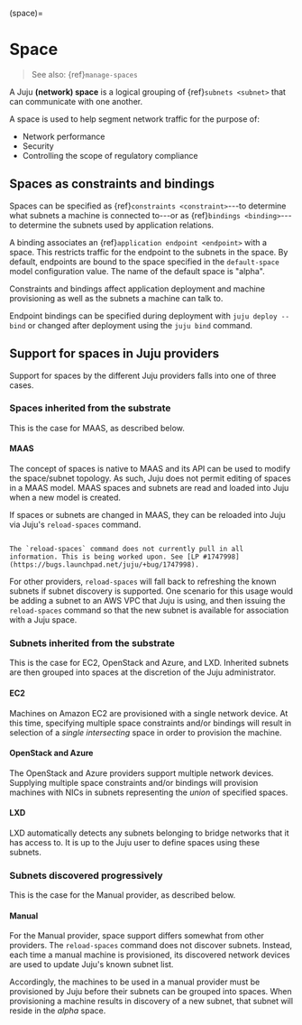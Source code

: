(space)=
# Space

> See also: {ref}`manage-spaces`


A Juju **(network) space** is a logical grouping of {ref}`subnets <subnet>` that can communicate with one another.

A space is used to help segment network traffic for the purpose of:
* Network performance
* Security
* Controlling the scope of regulatory compliance


## Spaces as constraints and bindings

Spaces can be specified as {ref}`constraints <constraint>`---to determine what subnets a machine is connected to---or as {ref}`bindings <binding>`---to determine the subnets used by application relations. 

A binding associates an {ref}`application endpoint <endpoint>` with a space. This restricts traffic for the endpoint to the subnets in the space. By default, endpoints are bound to the space specified in the `default-space` model configuration value. The name of the default space is "alpha".


Constraints and bindings affect application deployment and machine provisioning as well as the subnets a machine can talk to.


Endpoint bindings can be specified during deployment with `juju deploy --bind` or changed after deployment using the `juju bind` command.

## Support for spaces in Juju providers


Support for spaces by the different Juju providers falls into one of three cases.

<!-- Joe says: There are 3 situations: (1) Spaces inherited from the substrate (MAAS). (2) Subnets inherited from the substrate, to be grouped at the discretion of the Juju administrator (LXD, OpenStack, AWS). (3) Subnets are only discovered as machines are added (Manual). -->

### Spaces inherited from the substrate


This is the case for MAAS, as described below.

#### MAAS
 
The concept of spaces is native to MAAS and its API can be used to modify the space/subnet topology. As such, Juju does not permit editing of spaces in a MAAS model. MAAS spaces and subnets are read and loaded into Juju when a new model is created.

If spaces or subnets are changed in MAAS, they can be reloaded into Juju via Juju's `reload-spaces` command.

```{important}

The `reload-spaces` command does not currently pull in all information. This is being worked upon. See [LP #1747998](https://bugs.launchpad.net/juju/+bug/1747998).

```

For other providers, `reload-spaces` will fall back to refreshing the known subnets if subnet discovery is supported. One scenario for this usage would be adding a subnet to an AWS VPC that Juju is using, and then issuing the `reload-spaces` command so that the new subnet is available for association with a Juju space.

### Subnets inherited from the substrate

This is the case for EC2, OpenStack and Azure, and LXD. Inherited subnets are then grouped into spaces at the discretion of the Juju administrator. 

#### EC2
 
Machines on Amazon EC2 are provisioned with a single network device. At this time, specifying multiple space constraints and/or bindings will result in selection of a *single intersecting* space in order to provision the machine.

#### OpenStack and Azure

The OpenStack and Azure providers support multiple network devices. Supplying multiple space constraints and/or bindings will provision machines with NICs in subnets representing the *union* of specified spaces.

#### LXD

LXD automatically detects any subnets belonging to bridge networks that it has access to. It is up to the Juju user to define spaces using these subnets.

### Subnets discovered progressively

This is the case for the Manual provider, as described below.

#### Manual

For the Manual provider, space support differs somewhat from other providers. The `reload-spaces` command does not discover subnets. Instead, each time a manual machine is provisioned, its discovered network devices are used to update Juju's known subnet list.

Accordingly, the machines to be used in a manual provider must be provisioned by Juju before their subnets can be grouped into spaces. When provisioning a machine results in discovery of a new subnet, that subnet will reside in the _alpha_ space.

 
<!--(2) Subnets inherited from the substrate, to be grouped at the discretion of the Juju administrator. -->

<!--FROM https://discourse.charmhub.io/t/network-spaces-and-lxd/6325/3?u=tmihoc
Spaces are supported on LXD insofar as LXD can provision on subnets that you carve into spaces.


We use the LXD network API to detect subnets that are bridge networks. This may we pick up subnets not managed by LXD. On my local machine for example, it detects my Docker bridge and others.

[This patch](https://github.com/juju/juju/pull/12721) was the last in a series that added the support.
-->



<!--
Definition from MAAS: https://maas.io/docs/maas-concepts-and-terms-reference .

But: There are some differences between 

https://discourse.maas.io/t/spaces-vs-fabrics-and-what-they-do/5656
-->

<!--A Juju **(network) space** is a group of one or more subnets that are visible to the Juju controller. -->

<!--
a network partition, protected by firewall rules.
M Vitaly:

- You cannot define a space without defining a subnet.

- The notion of space comes from MAAS. But the notion here is a bit different than it is there. In MAAS, two IP addresses in the same space can reach one another, even if they are from different subnets. In Juju, the definition is that a space is a group of subnets visible to the Juju controller. Visible != reachable. 

-->
